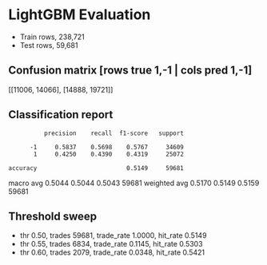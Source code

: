 # LightGBM Evaluation

- Train rows, 238,721
- Test rows, 59,681

## Confusion matrix [rows true 1,-1 | cols pred 1,-1]
[[11006, 14066], [14888, 19721]]

## Classification report
              precision    recall  f1-score   support

          -1     0.5837    0.5698    0.5767     34609
           1     0.4250    0.4390    0.4319     25072

    accuracy                         0.5149     59681
   macro avg     0.5044    0.5044    0.5043     59681
weighted avg     0.5170    0.5149    0.5159     59681

## Threshold sweep
- thr 0.50, trades 59681, trade_rate 1.0000, hit_rate 0.5149
- thr 0.55, trades 6834, trade_rate 0.1145, hit_rate 0.5303
- thr 0.60, trades 2079, trade_rate 0.0348, hit_rate 0.5421
